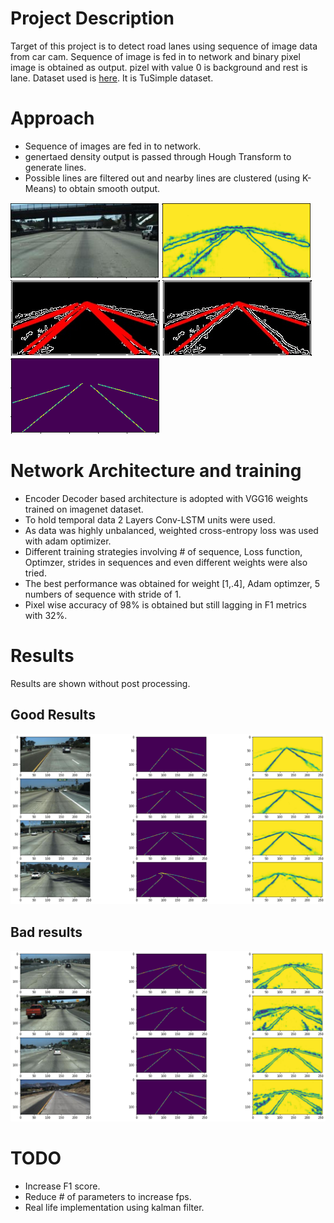 <!-- This Project is adapted from [here](https://github.com/qinnzou/Robust-Lane-Detection). -->

# Project Description
Target of this project is to detect road lanes using sequence of image data from car cam. Sequence of image is fed in to network and binary pixel image is obtained as output. pizel with value 0 is background and rest is lane.
Dataset used is [here](https://drive.google.com/drive/folders/1rpPgQ9TmG99eQ22Rh5Of8x8c0iOjyq4Y?usp=sharing). It is TuSimple dataset.

# Approach
- Sequence of images are fed in to network.
- genertaed density output is passed through Hough Transform to generate lines.
- Possible lines are filtered out and nearby lines are clustered (using K-Means) to obtain smooth output. 


![Input](https://github.com/Ayush-Learner/Data-Science-ML-Practice/blob/master/Road%20Lane%20segmentation/Images/input_alt_10.PNG)
![Prediction](https://github.com/Ayush-Learner/Data-Science-ML-Practice/blob/master/Road%20Lane%20segmentation/Images/prediction_alt_10.PNG)
![Line detection](https://github.com/Ayush-Learner/Data-Science-ML-Practice/blob/master/Road%20Lane%20segmentation/Images/Multiple_hough_lines.jpg)
![Final output](https://github.com/Ayush-Learner/Data-Science-ML-Practice/blob/master/Road%20Lane%20segmentation/Images/mean_hough_lines_alt_10.jpg)
![Ground truth](https://github.com/Ayush-Learner/Data-Science-ML-Practice/blob/master/Road%20Lane%20segmentation/Images/gt_alt_10.PNG)

# Network Architecture and training
- Encoder Decoder based architecture is adopted with VGG16 weights trained on imagenet dataset.
- To hold temporal data 2 Layers Conv-LSTM units were used.
- As data was highly unbalanced, weighted cross-entropy loss was used with adam optimizer.
- Different training strategies involving # of sequence, Loss function, Optimzer, strides in sequences and even different weights were also tried.
- The best performance was obtained for weight [1,.4], Adam optimzer, 5 numbers of sequence with stride of 1.
- Pixel wise accuracy of 98% is obtained but still lagging in F1 metrics with 32%.




# Results

Results are shown without post processing.

## Good Results
![98%](https://github.com/Ayush-Learner/Data-Science-ML-Practice/blob/master/Road%20Lane%20segmentation/Images/98%25%20accuracy.png)
## Bad results
![98%](https://github.com/Ayush-Learner/Data-Science-ML-Practice/blob/master/Road%20Lane%20segmentation/Images/download.png)

# TODO
- Increase F1 score.
- Reduce # of parameters to increase fps.
- Real life implementation using kalman filter.
